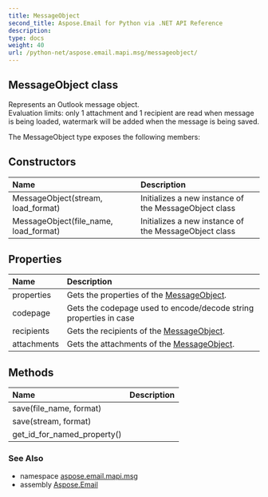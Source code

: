 ```yaml
---
title: MessageObject
second_title: Aspose.Email for Python via .NET API Reference
description: 
type: docs
weight: 40
url: /python-net/aspose.email.mapi.msg/messageobject/
---
```


## MessageObject class

Represents an Outlook message object.<br/>            Evaluation limits: only 1 attachment and 1 recipient are read when message is being loaded, watermark will be added when the message is being saved.

The MessageObject type exposes the following members:
## Constructors
| Name | Description |
| :- | :- |
|MessageObject(stream, load_format)|Initializes a new instance of the MessageObject class|
|MessageObject(file_name, load_format)|Initializes a new instance of the MessageObject class|
## Properties
| Name | Description |
| :- | :- |
|properties|Gets the properties of the [MessageObject](/email/python-net/aspose.email.mapi.msg/messageobject/).|
|codepage|Gets the codepage used to encode/decode string properties in case|
|recipients|Gets the recipients of the [MessageObject](/email/python-net/aspose.email.mapi.msg/messageobject/).|
|attachments|Gets the attachments of the [MessageObject](/email/python-net/aspose.email.mapi.msg/messageobject/).|
## Methods
| Name | Description |
| :- | :- |
|save(file_name, format)|  |
|save(stream, format)|  |
|get_id_for_named_property()|  |

### See Also

* namespace [aspose.email.mapi.msg](/email/python-net/aspose.email.mapi.msg/)
* assembly [Aspose.Email](/email/python-net/)

